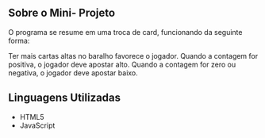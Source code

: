 
## Sobre o Mini- Projeto

O programa se resume em uma troca de card, funcionando da seguinte forma:

Ter mais cartas altas no baralho favorece o jogador. Quando a contagem for positiva, o jogador deve apostar alto. Quando a contagem for zero ou negativa, o jogador deve apostar baixo.
## Linguagens Utilizadas

- HTML5
- JavaScript